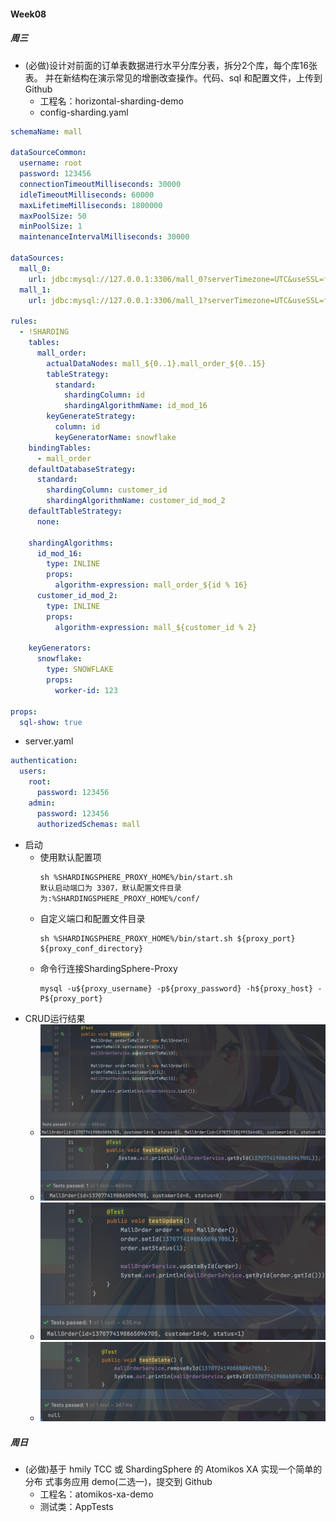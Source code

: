 #### Week08
##### 周三
+ (必做)设计对前面的订单表数据进行水平分库分表，拆分2个库，每个库16张表。 并在新结构在演示常见的增删改查操作。代码、sql 和配置文件，上传到 Github
   - 工程名：horizontal-sharding-demo
   - config-sharding.yaml
```yaml
schemaName: mall

dataSourceCommon:
  username: root
  password: 123456
  connectionTimeoutMilliseconds: 30000
  idleTimeoutMilliseconds: 60000
  maxLifetimeMilliseconds: 1800000
  maxPoolSize: 50
  minPoolSize: 1
  maintenanceIntervalMilliseconds: 30000

dataSources:
  mall_0:
    url: jdbc:mysql://127.0.0.1:3306/mall_0?serverTimezone=UTC&useSSL=false
  mall_1:
    url: jdbc:mysql://127.0.0.1:3306/mall_1?serverTimezone=UTC&useSSL=false

rules:
  - !SHARDING
    tables:
      mall_order:
        actualDataNodes: mall_${0..1}.mall_order_${0..15}
        tableStrategy:
          standard:
            shardingColumn: id
            shardingAlgorithmName: id_mod_16
        keyGenerateStrategy:
          column: id
          keyGeneratorName: snowflake
    bindingTables:
      - mall_order
    defaultDatabaseStrategy:
      standard:
        shardingColumn: customer_id
        shardingAlgorithmName: customer_id_mod_2
    defaultTableStrategy:
      none:

    shardingAlgorithms:
      id_mod_16:
        type: INLINE
        props:
          algorithm-expression: mall_order_${id % 16}
      customer_id_mod_2:
        type: INLINE
        props:
          algorithm-expression: mall_${customer_id % 2}

    keyGenerators:
      snowflake:
        type: SNOWFLAKE
        props:
          worker-id: 123

props:
  sql-show: true
```
   - server.yaml
```yaml
authentication:
  users:
    root:
      password: 123456
    admin:
      password: 123456
      authorizedSchemas: mall
```
   - 启动
      - 使用默认配置项
        ```
        sh %SHARDINGSPHERE_PROXY_HOME%/bin/start.sh
        默认启动端口为 3307，默认配置文件目录为:%SHARDINGSPHERE_PROXY_HOME%/conf/
        ```
      - 自定义端口和配置文件目录
        ```
        sh %SHARDINGSPHERE_PROXY_HOME%/bin/start.sh ${proxy_port} ${proxy_conf_directory}
        ```
      - 命令行连接ShardingSphere-Proxy
        ```
        mysql -u${proxy_username} -p${proxy_password} -h${proxy_host} -P${proxy_port}
        ```
   - CRUD运行结果
      - ![save_output.png](horizontal-sharding-demo/src/main/resources/test_results/save_output.png)
      - ![select_output.png](horizontal-sharding-demo/src/main/resources/test_results/select_output.png)
      - ![update_output.png](horizontal-sharding-demo/src/main/resources/test_results/update_output.png)
      - ![delete_output.png](horizontal-sharding-demo/src/main/resources/test_results/delete_output.png)
  
##### 周日
+ (必做)基于 hmily TCC 或 ShardingSphere 的 Atomikos XA 实现一个简单的分布 式事务应用 demo(二选一)，提交到 Github
   - 工程名：atomikos-xa-demo
   - 测试类：AppTests 
     


